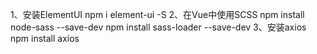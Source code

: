 1、安装ElementUI
    npm i element-ui -S
2、在Vue中使用SCSS
    npm install node-sass --save-dev
    npm install sass-loader --save-dev
3、安装axios
    npm install axios   